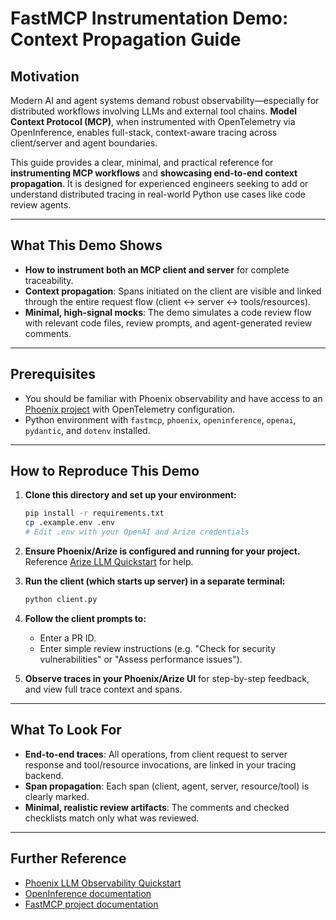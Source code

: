 # FastMCP Instrumentation Demo: Context Propagation Guide

## Motivation

Modern AI and agent systems demand robust observability—especially for distributed workflows involving LLMs and external tool chains. **Model Context Protocol (MCP)**, when instrumented with OpenTelemetry via OpenInference, enables full-stack, context-aware tracing across client/server and agent boundaries.

This guide provides a clear, minimal, and practical reference for **instrumenting MCP workflows** and **showcasing end-to-end context propagation**. It is designed for experienced engineers seeking to add or understand distributed tracing in real-world Python use cases like code review agents.

---

## What This Demo Shows

- **How to instrument both an MCP client and server** for complete traceability.
- **Context propagation**: Spans initiated on the client are visible and linked through the entire request flow (client ↔ server ↔ tools/resources).
- **Minimal, high-signal mocks**: The demo simulates a code review flow with relevant code files, review prompts, and agent-generated review comments.

---

## Prerequisites

- You should be familiar with Phoenix observability and have access to an [Phoenix project](https://docs.arize.com/phoenix/tracing/llm-traces-1/quickstart-tracing-python) with OpenTelemetry configuration.
- Python environment with `fastmcp`, `phoenix`, `openinference`, `openai`, `pydantic`, and `dotenv` installed.

---

## How to Reproduce This Demo

1. **Clone this directory and set up your environment:**
    ```sh
    pip install -r requirements.txt
    cp .example.env .env
    # Edit .env with your OpenAI and Arize credentials
    ```

2. **Ensure Phoenix/Arize is configured and running for your project.**  
   Reference [Arize LLM Quickstart](https://docs.arize.com/arize/observe/quickstart-llm) for help.

3. **Run the client (which starts up server) in a separate terminal:**
    ```sh
    python client.py
    ```

4. **Follow the client prompts to:**
    - Enter a PR ID.
    - Enter simple review instructions (e.g. "Check for security vulnerabilities" or "Assess performance issues").

5. **Observe traces in your Phoenix/Arize UI** for step-by-step feedback, and view full trace context and spans.

---

## What To Look For

- **End-to-end traces**: All operations, from client request to server response and tool/resource invocations, are linked in your tracing backend.
- **Span propagation**: Each span (client, agent, server, resource/tool) is clearly marked.
- **Minimal, realistic review artifacts**: The comments and checked checklists match only what was reviewed.

---

## Further Reference

- [Phoenix LLM Observability Quickstart](https://docs.arize.com/phoenix/tracing/llm-traces-1/quickstart-tracing-python)
- [OpenInference documentation](https://github.com/Arize-ai/openinference)
- [FastMCP project documentation](https://gofastmcp.com/getting-started/welcome)

